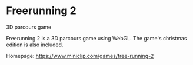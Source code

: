 Freerunning 2
=============

3D parcours game

Freerunning 2 is a 3D parcours game using WebGL.
The game's christmas edition is also included.

Homepage: https://www.miniclip.com/games/free-running-2

